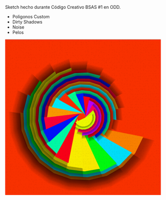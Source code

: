 Sketch hecho durante Código Creativo BSAS #1 en ODD.

*	Poligonos Custom
*	Dirty Shadows
*	Noise
*	Pelos

![alt text](img.png)



